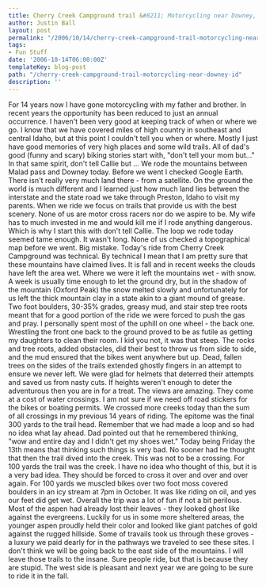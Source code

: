 ```yaml
---
title: Cherry Creek Campground trail &#8211; Motorcycling near Downey, ID
author: Justin Ball
layout: post
permalink: "/2006/10/14/cherry-creek-campground-trail-motorcycling-near-downey-id/"
tags:
- Fun Stuff
date: '2006-10-14T06:00:00Z'
templateKey: blog-post
path: "/cherry-creek-campground-trail-motorcycling-near-downey-id"
description: ''
---
```


For 14 years now I have gone motorcycling with my father and brother. In recent years the opportunity has been reduced to just an annual occurrence. I haven't been very good at keeping track of when or where we go. I know that we have covered miles of high country in southeast and central Idaho, but at this point I couldn't tell you when or where. Mostly I just have good memories of very high places and some wild trails.
All of dad's good (funny and scary) biking stories start with, "don't tell your mom but..." In that same spirit, don't tell Callie but ...
We rode the mountains between Malad pass and Downey today. Before we went I checked Google Earth. There isn't really very much land there - from a satellite. On the ground the world is much different and I learned just how much land lies between the interstate and the state road we take through Preston, Idaho to visit my parents.
When we ride we focus on trails that provide us with the best scenery. None of us are motor cross racers nor do we aspire to be. My wife has to much invested in me and would kill me if I rode anything dangerous. Which is why I start this with don't tell Callie. The loop we rode today seemed tame enough. It wasn't long. None of us checked a topographical map before we went. Big mistake. Today's ride from Cherry Creek Campground was technical. By technical I mean that I am pretty sure that these mountains have claimed lives. It is fall and in recent weeks the clouds have left the area wet. Where we were it left the mountains wet - with snow. A week is usually time enough to let the ground dry, but in the shadow of the mountain (Oxford Peak) the snow melted slowly and unfortunately for us left the thick mountain clay in a state akin to a giant mound of grease. Two foot boulders, 30-35% grades, greasy mud, and stair step tree roots meant that for a good portion of the ride we were forced to push the gas and pray. I personally spent most of the uphill on one wheel - the back one. Wrestling the front one back to the ground proved to be as futile as getting my daughters to clean their room. I kid you not, it was that steep. The rocks and tree roots, added obstacles, did their best to throw us from side to side, and the mud ensured that the bikes went anywhere but up. Dead, fallen trees on the sides of the trails extended ghostly fingers in an attempt to ensure we never left. We were glad for helmets that deterred their attempts and saved us from nasty cuts. If heights weren't enough to deter the adventurous then you are in for a treat. The views are amazing. They come at a cost of water crossings. I am not sure if we need off road stickers for the bikes or boating permits. We crossed more creeks today than the sum of all crossings in my previous 14 years of riding. The epitome was the final 300 yards to the trail head. Remember that we had made a loop and so had no idea what lay ahead. Dad pointed out that he remembered thinking, "wow and entire day and I didn't get my shoes wet." Today being Friday the 13th means that thinking such things is very bad. No sooner had he thought that then the trail dived into the creek. This was not to be a crossing. For 100 yards the trail was the creek. I have no idea who thought of this, but it is a very bad idea. They should be forced to cross it over and over and over again. For 100 yards we muscled bikes over two foot moss covered boulders in an icy stream at 7pm in October. It was like riding on oil, and yes our feet did get wet.
Overall the trip was a lot of fun if not a bit perilous. Most of the aspen had already lost their leaves - they looked ghost like against the evergreens. Luckily for us in some more sheltered areas, the younger aspen proudly held their color and looked like giant patches of gold against the rugged hillside. Some of travails took us through these groves - a luxury we paid dearly for in the pathways we traveled to see these sites. I don't think we will be going back to the east side of the mountains. I will leave those trails to the insane. Sure people ride, but that is because they are stupid. The west side is pleasant and next year we are going to be sure to ride it in the fall.

